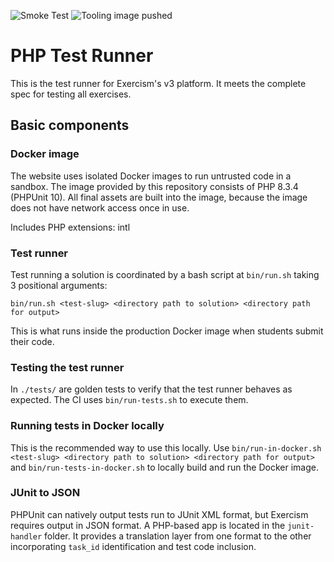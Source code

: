 ![Smoke Test](https://github.com/exercism/php-test-runner/workflows/Smoke%20Test/badge.svg) ![Tooling image pushed](https://github.com/exercism/php-test-runner/workflows/Deploy/badge.svg)

# PHP Test Runner

This is the test runner for Exercism's v3 platform.
It meets the complete spec for testing all exercises.

## Basic components

### Docker image

The website uses isolated Docker images to run untrusted code in a sandbox.
The image provided by this repository consists of PHP 8.3.4 (PHPUnit 10).
All final assets are built into the image, because the image does not have network access once in use.

Includes PHP extensions: intl

### Test runner

Test running a solution is coordinated by a bash script at `bin/run.sh` taking 3 positional arguments:

```text
bin/run.sh <test-slug> <directory path to solution> <directory path for output>
```

This is what runs inside the production Docker image when students submit their code.

### Testing the test runner

In `./tests/` are golden tests to verify that the test runner behaves as expected.
The CI uses `bin/run-tests.sh` to execute them.

### Running tests in Docker locally

This is the recommended way to use this locally.
Use `bin/run-in-docker.sh <test-slug> <directory path to solution> <directory path for output>` and `bin/run-tests-in-docker.sh` to locally build and run the Docker image.

### JUnit to JSON

PHPUnit can natively output tests run to JUnit XML format, but Exercism requires output in JSON format.
A PHP-based app is located in the `junit-handler` folder.
It provides a translation layer from one format to the other incorporating `task_id` identification and test code inclusion.
